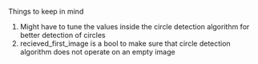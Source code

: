 Things to keep in mind
1) Might have to tune the values inside the circle detection algorithm for better detection of circles
2) recieved_first_image is a bool to make sure that circle detection algorithm does not operate on an empty image
    